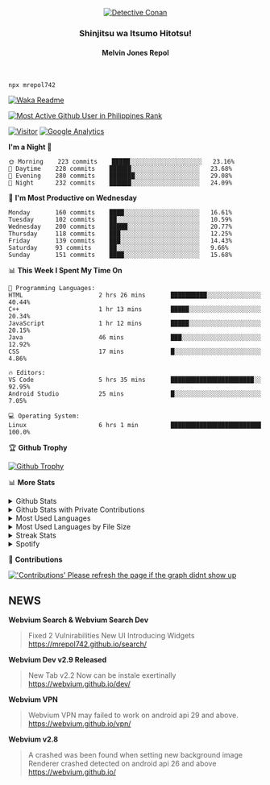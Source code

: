 <p align="center">
<a href="https://mrepol742.github.io">
  <img alt="Detective Conan" src="https://mrepol742-gif-randomizer.vercel.app/api/" /> 
  </a> 
  <h3 align="center">Shinjitsu wa Itsumo Hitotsu!</h3>
  <h4 align="center">Melvin Jones Repol</h4>
</p>
<br>

~~~
npx mrepol742
~~~
[![Waka Readme](https://github.com/mrepol742/mrepol742/actions/workflows/README.yml/badge.svg)](https://github.com/mrepol742/mrepol742/actions/workflows/README.yml)

[![Most Active Github User in Philippines Rank](https://enibdhv97zm33sz.m.pipedream.net)](https://mrepol742.github.io)

[![Visitor](https://visitor-badge.glitch.me/badge?page_id=mrepol742)](https:/mrepol742.github.io) [![Google Analytics](https://ga-beacon.appspot.com/UA-211882290-2/profile-readme)](https://mrepol742.github.io)

[comment]: <> (This is a automated generated Data from github action workflow)
[comment]: <> (START OF GENERATED DATA)

<!--START_SECTION:waka-->
**I'm a Night 🦉** 

```text
🌞 Morning    223 commits    █████░░░░░░░░░░░░░░░░░░░░   23.16% 
🌆 Daytime    228 commits    ██████░░░░░░░░░░░░░░░░░░░   23.68% 
🌃 Evening    280 commits    ███████░░░░░░░░░░░░░░░░░░   29.08% 
🌙 Night      232 commits    ██████░░░░░░░░░░░░░░░░░░░   24.09%

```
📅 **I'm Most Productive on Wednesday** 

```text
Monday       160 commits    ████░░░░░░░░░░░░░░░░░░░░░   16.61% 
Tuesday      102 commits    ██░░░░░░░░░░░░░░░░░░░░░░░   10.59% 
Wednesday    200 commits    █████░░░░░░░░░░░░░░░░░░░░   20.77% 
Thursday     118 commits    ███░░░░░░░░░░░░░░░░░░░░░░   12.25% 
Friday       139 commits    ███░░░░░░░░░░░░░░░░░░░░░░   14.43% 
Saturday     93 commits     ██░░░░░░░░░░░░░░░░░░░░░░░   9.66% 
Sunday       151 commits    ████░░░░░░░░░░░░░░░░░░░░░   15.68%

```


📊 **This Week I Spent My Time On** 

```text
💬 Programming Languages: 
HTML                     2 hrs 26 mins       ██████████░░░░░░░░░░░░░░░   40.44% 
C++                      1 hr 13 mins        █████░░░░░░░░░░░░░░░░░░░░   20.34% 
JavaScript               1 hr 12 mins        █████░░░░░░░░░░░░░░░░░░░░   20.15% 
Java                     46 mins             ███░░░░░░░░░░░░░░░░░░░░░░   12.92% 
CSS                      17 mins             █░░░░░░░░░░░░░░░░░░░░░░░░   4.86%

🔥 Editors: 
VS Code                  5 hrs 35 mins       ███████████████████████░░   92.95% 
Android Studio           25 mins             █░░░░░░░░░░░░░░░░░░░░░░░░   7.05%

💻 Operating System: 
Linux                    6 hrs 1 min         █████████████████████████   100.0%

```


<!--END_SECTION:waka-->

[comment]: <> (END OF GENERATED DATA)

<p>

🏆 **Github Trophy**
  
<a href="https://mrepol742.github.io">
<img alt="Github Trophy" src="https://github-profile-trophy.vercel.app/?username=mrepol742&theme=gruvbox">
</a>
</p>

<p>

📊 **More Stats**
  
<details>
  <summary>Github Stats</summary>
  <br>
  <a href="https://mrepol742.github.io">
  <img alt="Github Stats" src="https://github-readme-stats.vercel.app/api?username=mrepol742&show_icons=true&count_private=true&theme=gruvbox&include_all_commits=true">
</a>  
  
</details> 
  
  <details>
  <summary>Github Stats with Private Contributions</summary>
  <br>
 <a href="https://mrepol742.github.io">
<img alt="Github Stats with Private Contributions" src="https://mrepol742.github.io/github-stats/generated/overview.svg">
</a>
</details>
  
<details>
  <summary>Most Used Languages</summary>
  <br>
 <a href="https://mrepol742.github.io">
<img alt="Most Used Languages" src="https://github-readme-stats.vercel.app/api/top-langs/?username=mrepol742&layout=compact&include_all_commits=true&&count_private=true&langs_count=20&theme=gruvbox">
</a>
</details>

 <details>
  <summary>Most Used Languages by File Size</summary>
  <br>
 <a href="https://mrepol742.github.io">
<img alt="Most Used Languages by File Size" src="https://mrepol742.github.io/github-stats/generated/languages.svg">
</a>
</details>

<details>
  <summary>Streak Stats</summary>
  <br>
<a href="https://mrepol742.github.io">
<img alt="'Streak Stats' Please refresh the page if the stats didnt show up" src="https://mrepol742-streak-stats.herokuapp.com/?user=mrepol742&theme=gruvbox">
</a>
</p>
</details>
<details>
  <summary>Spotify</summary>
  <br>
<a href="https://mrepol742.github.io">
<img alt="Spotify" src="https://spotify-recently-played-readme.vercel.app/api?user=7xx9e7hwq1qyown0m4ut78pcz&count=10&unique=true">
</a>
</p>
</details>


📜 **Contributions**
  
<a href="https://mrepol742.github.io">
<img alt="'Contributions' Please refresh the page if the graph didnt show up" src="https://mrepol742-activity-graph.herokuapp.com/graph?username=mrepol742&theme=github&hide_border=true">
</a>
</p>


## NEWS
**Webvium Search & Webvium Search Dev**
> Fixed 2 Vulnirabilities
> New UI
> Introducing Widgets
> https://mrepol742.github.io/search/

**Webvium Dev v2.9 Released**
> New Tab v2.2
> Now can be instale exertinally
> https://webvium.github.io/dev/

**Webvium VPN**
> Webvium VPN may failed to work on android api 29 and above.
> https://webvium.github.io/vpn/

**Webvium v2.8**
> A crashed was been found when setting new background image <br> Renderer crashed detected on android api 26 and above
> https://webvium.github.io/
